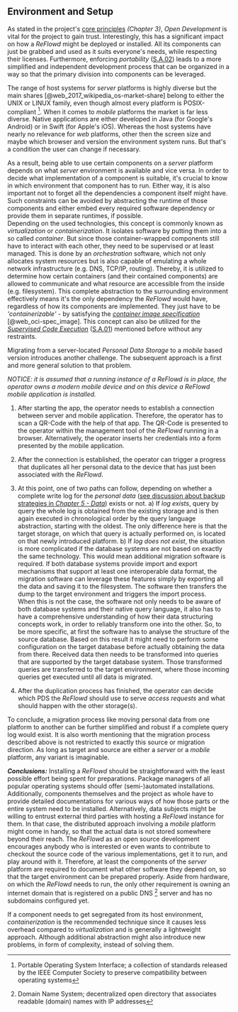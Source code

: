 ## Environment and Setup



As stated in the project's [core principles](#core-principles) *(Chapter 3)*, *Open Development* is
vital for the project to gain trust. Interestingly, this has a significant impact on how a *ReFlowd* 
might be deployed or installed. All its components can just be grabbed and used as it suits everyone's needs, 
while respecting their licenses. Furthermore, enforcing *portability* ([S.A.02](#sa02)) leads to a
more simplified and independent development process that can be organized in a way so that the 
primary division into components can be leveraged. 

The range of host systems for *server* platforms is highly diverse but the main shares
[@web_2017_wikipedia_os-market-share] belong to either the UNIX or LINUX family, even though almost 
every platform is POSIX-compliant [^abbr_posix]. When it comes to *mobile* platforms the market is 
far less diverse. Native applications are either developed in Java (for Google's Android) or in 
Swift (for Apple's iOS). Whereas the host systems have nearly no relevance for *web* platforms, 
other then the screen size and maybe which browser and version the environment system runs. But 
that's a condition the user can change if necessary.

As a result, being able to use certain components on a *server* platform depends on what *server* 
environment is available and vice versa. In order to decide what implementation of a component is 
suitable, it's crucial to know in which environment that component has to run. Either way, it is 
also important not to forget all the dependencies a component itself might have. Such constraints 
can be avoided by abstracting the runtime of those components and either embed every required 
software dependency or provide them in separate runtimes, if possible.  
Depending on the used technologies, this concept is commonly known as *virtualization* or 
*containerization*. It isolates software by putting them into a so called *container*. But since 
those container-wrapped components still have to interact with each other, they need to be 
supervised or at least managed. This is done by an *orchestration* software, which not only allocates 
system resources but is also capable of emulating a whole network infrastructure (e.g. DNS, TCP/IP, 
routing). Thereby, it is utilized to determine how certain containers (and their contained 
components) are allowed to communicate and what resource are accessible from the inside (e.g. 
filesystem). This complete abstraction to the surrounding environment effectively means it's the 
only dependency the *ReFlowd* would have, regardless of how its components are implemented. They just 
have to be *'containerizable'* - by satisfying the 
*[container image specification](#def--container)* [@web_oci-spec_image]. This concept can also be 
utilized for the *[Supervised Code Execution](#supervised-data-access)* ([S.A.01](#sa01)) mentioned 
before without any restraints.
 
Migrating from a server-located *Personal Data Storage* to a *mobile* based version introduces 
another challenge. The subsequent approach is a first and more general solution to that problem.

*NOTICE: it is assumed that a running instance of a *ReFlowd* is in place, the operator owns a 
modern mobile device and on this device a *ReFlowd* mobile application is installed.*

1.  After starting the app, the operator needs to establish a connection between server and mobile 
    application. Therefore, the operator has to scan a QR-Code with the help of that app. The 
    QR-Code is presented to the operator within the management tool of the *ReFlowd* running in a 
    browser. Alternatively, the operator inserts her credentials into a form presented by the mobile 
    application.

2.  After the connection is established, the operator can trigger a progress that duplicates all her 
    personal data to the device that has just been associated with the *ReFlowd*.
    
3.  At this point, one of two paths can follow, depending on whether a complete write log for the 
    *personal data* ([see discussion about backup strategies in *Chapter 5 - Data*](#data)) exists 
    or not.
    a)  If *log exists*, query by query the whole log is obtained from the existing storage and is
        then again executed in chronological order by the query language abstraction, starting with 
        the oldest. The only difference here is that the target storage, on which that query is 
        actually performed on, is located on that newly introduced platform.
    b)  If *log does not exist*, the situation is more complicated if the database systems are not 
        based on exactly the same technology. This would mean additional migration software is 
        required. If both database systems provide import and export mechanisms that support at 
        least one interoperable data format, the migration software can leverage these features 
        simply by exporting all the data and saving it to the filesystem. The software then 
        transfers the dump to the target environment and triggers the import process.  
        When this is not the case, the software not only needs to be aware of both database systems 
        and their native query language, it also has to have a comprehensive understanding of how 
        their data structuring concepts work, in order to reliably transform one into the other. 
        So, to be more specific, at first the software has to analyse the structure of the source 
        database. Based on this result it might need to perform some configuration on the target 
        database before actually obtaining the data from there. Received data then needs to be 
        transformed into queries that are supported by the target database system. Those transformed 
        queries are transferred to the target environment, where those incoming queries get executed 
        until all data is migrated.

5.  After the duplication process has finished, the operator can decide which PDS the *ReFlowd* should 
    use to serve *access requests* and what should happen with the other storage(s).

To conclude, a migration process like moving personal data from one platform to another can be 
further simplified and robust if a complete query log would exist. It is also worth mentioning that 
the migration process described above is not restricted to exactly this source or migration 
direction. As long as target and source are either a *server* or a *mobile* platform, any variant is
imaginable.
 


*__Conclusions:__*
Installing a *ReFlowd* should be straightforward with the least possible effort being spent for 
preparations. Package managers of all popular operating systems should offer (semi-)automated 
installations. Additionally, components themselves and the project as whole have to provide detailed 
documentations for various ways of how those parts or the entire system need to be installed.
Alternatively, data subjects might be willing to entrust external third parties with hosting a 
*ReFlowd* instance for them. In that case, the distributed approach involving a *mobile* platform 
might come in handy, so that the actual data is not stored somewhere beyond their reach.
The *ReFlowd* as an open source development encourages anybody who is interested or even wants to 
contribute to checkout the source code of the various implementations, get it to run, and play 
around with it. Therefore, at least the components of the *server* platform are required to document 
what other software they depend on, so that the target environment can be prepared properly.
Aside from hardware, on which the *ReFlowd* needs to run, the only other requirement is owning an
internet domain that is registered on a public DNS [^abbr_dns] server and has no subdomains 
configured yet.

If a component needs to get segregated from its host environment, *containerization* is the 
recommended technique since it causes less overhead compared to *virtualization* and is generally 
a lightweight approach. Although additional abstraction might also introduce new problems, in form 
of complexity, instead of solving them.



[^abbr_posix]: Portable Operating System Interface; a collection of standards released by the IEEE 
    Computer Society to preserve compatibility between operating systems
    
[^abbr_dns]: Domain Name System; decentralized open directory that associates readable (domain) 
    names with IP addresses
